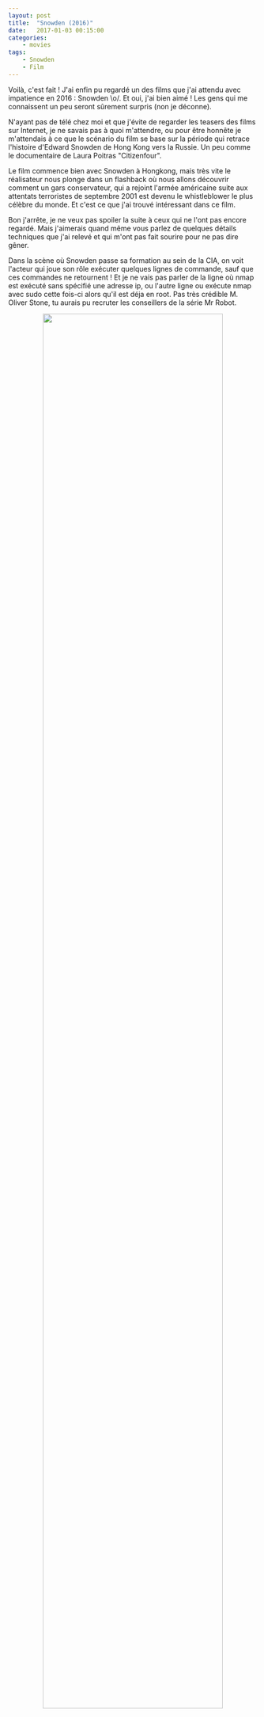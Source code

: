 ```yaml
---
layout: post
title:  "Snowden (2016)"
date:   2017-01-03 00:15:00
categories:
    - movies
tags:
    - Snowden
    - Film
---
```


Voilà, c'est fait ! J'ai enfin pu regardé un des films que j'ai attendu avec
impatience en 2016 : Snowden \o/. Et oui, j'ai bien aimé ! Les gens qui me connaissent un
peu seront sûrement surpris (non je déconne).

N'ayant pas de télé chez moi et que j'évite de regarder les teasers des films
sur Internet, je ne savais pas à quoi m'attendre, ou pour être honnête je m'attendais à
ce que le scénario du film se base sur la période qui retrace l'histoire d'Edward
Snowden de Hong Kong vers la Russie. Un peu comme le documentaire de Laura
Poitras "Citizenfour". 

Le film commence bien avec Snowden à Hongkong, mais très vite le réalisateur nous
plonge dans un flashback où nous allons découvrir comment un gars conservateur,
       qui a rejoint l'armée américaine suite aux attentats terroristes de
       septembre 2001 est devenu le whistleblower le plus célèbre du monde. Et
       c'est ce que j'ai trouvé intéressant dans ce film. 

Bon j'arrête, je ne veux pas spoiler la suite à ceux qui ne l'ont pas encore regardé. 
Mais j'aimerais quand même vous parlez de quelques détails techniques que j'ai 
relevé et qui m'ont pas fait sourire pour ne pas dire gêner.

Dans la scène où Snowden passe sa formation au sein de la CIA, on voit l'acteur
qui joue son rôle exécuter quelques lignes de commande, sauf que ces commandes
ne retournent ! Et je ne vais pas parler de la ligne où nmap est exécuté sans
spécifié une adresse ip, ou l'autre ligne ou exécute nmap avec sudo cette
fois-ci alors qu'il est déja en root. Pas très crédible M. Oliver Stone, tu
aurais pu recruter les conseillers de la série Mr Robot.

<div style="text-align: center;">
	<img src="{{ site.baseurl }}/images/posts/2017/snowden-terminal.png" style="width:85%;" />
</div>
<br />

Dans plusieurs scènes, on peut voir que le laptop de Snowden dans le film fait
trouver un Windows. Encore une fois peu crédible/réaliste surtout qu'on sait que
le vrai Snowden est un fervent GNU/Linuxien slash parano (il utilise Qube OS).
Pire encore, dans le screenshot ci-dessous on voit qu'il utilise une version
gratuite de l'antivirus Avira...

<div style="text-align: center;">
	<img src="{{ site.baseurl }}/images/posts/2017/snowden_windows.png" style="width:85%;" />
</div>
<br />

Mais ça va, j'en ai vu pire dans d'autres films :-)

Donc pour résumer, si vous êtes un partisan/supporteur/(mettez ce que vous
        voulez) d'Ed Snowden comme moi, il est clair que vous allez adorer le
film. Mais si au contraire vous êtes un de ses détracteurs (oui, il y en même en
        dehros des États Unis) vous allez détester le film car il ne raconte
qu'une version des fait, celle de Snowden et aucun mot sur celle du gouvernement
américain<br />
Pour la petite minorité qui ne savent pas qui est Edward Snowden, il risque de
trouver le film un peu ennuyeux, surtout s'il s'attendait un Jason Borne like.
